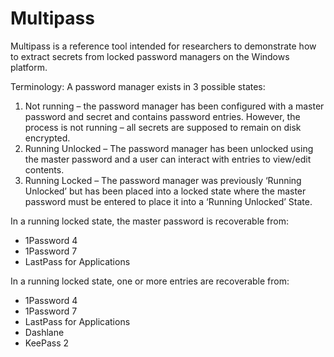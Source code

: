 # Multipass
Multipass is a reference tool intended for researchers to demonstrate how to extract secrets from locked password managers on the Windows platform.

Terminology:
A password manager exists in 3 possible states:
1)	Not running – the password manager has been configured with a master password and secret and contains password entries. However, the process is not running – all secrets are supposed to remain on disk encrypted.
2)	Running Unlocked – The password manager has been unlocked using the master password and a user can interact with entries to view/edit contents.
3)	Running Locked – The password manager was previously ‘Running Unlocked’ but has been placed into a locked state where the master password must be entered to place it into a ‘Running Unlocked’ State.


In a running locked state, the master password is recoverable from:
* 1Password 4
* 1Password 7
* LastPass for Applications

In a running locked state, one or more entries are recoverable from:
* 1Password 4
* 1Password 7
* LastPass for Applications
* Dashlane
* KeePass 2

